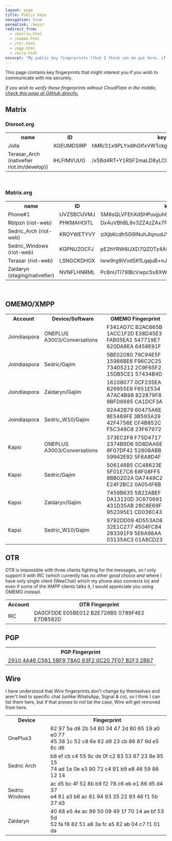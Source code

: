 ```yaml
---
layout: page
title: Public keys
navigation: true
permalink: /keys/
redirect_from:
  - /matrix.html
  - /omemo.html
  - /otr.html
  - /pgp.html
  - /wire.html
excerpt: "My public key fingerprints (that I think can be put here, if I am missing something, tell me) for secure communication with me."
---
```


This page contains key fingerprints that might interest you if you wish
to communicate with me securely.

*If you wish to verify these fingerprints without CloudFlare in the middle,
 [check this page at GitHub directly.](https://github.com/Mikaela/mikaela.github.io/blob/master/pages/keys.markdown)*

## Matrix


### Disroot.org

<table>
    <tr>
        <th>name</th>
        <th>ID</th>
        <th>key</th>
    </tr>
    <tr>
        <td>Jolla</td>
        <td>XGEUMDSIRP</td>
        <td>hMR/31x9PLYxdlhGIfxVWTckgjbWBoo03UfZSqsUq6U</td>
    </tr>
    <tr>
        <td>Terasar_Arch (nativefier riot.im/develop))</td>
        <td>IHLFIMVUUG</td>
        <td>/x5Bd4RT+Y1RSF2maLD8yLCGyArdJ4e8M8SSLQdWc7w</td>
    </tr>
    <tr>
</table>
<br/>

### Matrix.org

<table>
    <tr>
        <th>name</th>
        <th>ID</th>
        <th>key</th>
    </tr>
    <tr>
        <td>Phone#1</td>
        <td>UVZSBCUVMJ</td>
        <td>5M8sQLVFEhXdSHPuvjjuh68BSOATEGU+sjTuyYwIKHI</td>
    </tr>
    <tr>
        <td>Rbtpzn (riot-web)</td>
        <td>PHKMAHOITL</td>
        <td>Dx4uVBhBL9v3ZZ4zZAx7Fb8epmf/tCmQ0xLASkUMSro</td>
    </tr>
    <tr>
        <td>Sedric_Arch (riot-web)</td>
        <td>KROYWETYVY</td>
        <td>ziXjbKcdh5G9lNuhJIqnudJWVTtQkr86Qs/ro4JttdU</td>
    </tr>
    <tr>
        <td>Sedric_Windows (riot-web)</td>
        <td>KGPNUZOCFJ</td>
        <td>pE2hYRW6lJXD7QZDTz4AfQrHl3Xdf5vC7jf6Wlyrbt8</td>
    </tr>
    <tr>
        <td>Terasar (riot-web)</td>
        <td>LSNGCKDHOX</td>
        <td>Iww9rg9iVvdSKfLqajuB+nJAN1nWHh6BEebDrx5og+Q</td>
    </tr>
    <tr>
        <td>Zaldaryn (staging/nativefier)</td>
        <td>NVNFLHNRML</td>
        <td>Pc8nUTl79IBcVwpc5x8XWw6C2N0kfuEAmTHTfXFkAt4</td>
    </tr>
</table>
<br/>

## OMEMO/XMPP

<table>
    <tr>
        <th>Account</th>
        <th>Device/Software</th>
        <th>OMEMO Fingerprint</th>
    </tr>
    <tr>
        <td>Joindiaspora</td>
        <td>ONEPLUS A3003/Conversations</td>
        <td>F341AD7C B2AC665B 1ACC1F2D E38D45E3 FAB05EA1 547719E7 620DA8EA 6458E91F</td>
    </tr>
    <tr>
        <td>Joindiaspora</td>
        <td>Sedric/Gajim</td>
        <td>5BE02080 79C94E5F 15986BE6 F96C2C25 734D5212 2C9F65F2 15DB5CE1 57434B4D</td>
    </tr>
    <tr>
        <td>Joindiaspora</td>
        <td>Zaldaryn/Gajim</td>
        <td>16108077 0CF235EA 626955E8 F651E534 A7AC4B98 822879F8 9BFD6685 CA1DCF3A</td>
    </tr>
    <tr>
        <td>Joindiaspora</td>
        <td>Sedric_W10/Gajim</td>
        <td>92A42B79 60475A6E 8E5489FE 3B593A39 42F4756E CF4B852C F5C348C8 23F67972</td>
    </tr>
    <tr>
        <td>Kapsi</td>
        <td>ONEPLUS A3003/Conversations</td>
    <td>373EC2F8 F75D4717 2374B9D6 5D8DAA6E 8F07DF41 52808ABB 59942E92 5F6A8D4F</td>
    </tr>
    <tr>
        <td>Kapsi</td>
        <td>Sedric/Gajim</td>
        <td>506148B5 CC48623E 5F01E7C6 68F08FF5 8BB02D2A DA7449C2 E24F2BC2 0A054F6B</td>
    </tr>
    <tr>
        <td>Kapsi</td>
        <td>Zaldaryn/Gajim</td>
        <td>7459B635 5822ABEF DA13120D 3C670691 431D35AB 28C8E69F 952395E1 CD036C43</td>
    </tr>
    <tr>
        <td>Kapsi</td>
        <td>Sedric_W10/Gajim</td>
        <td>9792DD09 4D553A08 32E1C277 4504FC84 283391F9 5E6A98AA 03135AC3 01A8CD23</td>
    </tr>
</table>


## OTR

OTR is impossible with three clients fighting for the messages, so I only
support it with IRC (which currently has no other *good* choice *and* where
I have only single client (WeeChat) which my phone also connects to) and
even if some of the XMPP clients talks it, I would appreciate you using
OMEMO instead.

<table>
    <tr>
        <th>Account</th>
        <th>OTR Fingerprint</th>
    </tr>
    <tr>
        <td>IRC</td>
        <td>DA0CFDDE E05BE012 B2E726B5 0789F4E2 E7DB582D</td>
    </tr>
</table>


## PGP

<table>
    <tr>
        <th>PGP Fingerprint</th>
    </tr>
    <tr>
        <td><a href="/PGP/0xB2F32B67.txt">2910 4A46 C561 5BF9 78A0  83F2 0C20 7F07 B2F3 2B67</a></td>
    </tr>
</table>


## Wire

I have understood that Wire fingerprints don't change by
themselves and aren't tied to specific chat (unlike WhatsApp,
Signal & co), so I think I can list them here, but if that
proves to not be the case, Wire will get removed from here.

<table>
    <tr>
        <th>Device</th>
        <th>Fingerprint</th>
    </tr>
    <tr>
        <td>OnePlus3</td>
        <td>⁠⁠⁠62 97 5a d8 2b 54 80 34 47 2d 80 65 19 a0 e0 77<br/>
            45 38 1c 52 c8 6e 62 d9 23 cb 86 87 9d e5 6c d6</td>
    </tr>
    <tr>
        <td>Sedric Arch</td>
        <td>⁠⁠b8 ef cb c4 55 9c de 0f c2 83 53 87 23 8e 95 15<br/>
            74 ad 1e 0e e3 90 72 c4 91 b9 e8 46 59 86 12 14</td>
    </tr>
    <tr>
        <td>Sedric Windows</td>
        <td>⁠ac d5 bc 4f 52 8b b9 f2 78 c6 eb e1 86 d5 d4 37<br/>
            e4 61 a3 b6 ac 81 94 93 35 22 93 46 f1 5b 27 d3</td>
    </tr>
    <tr>
        <td>Zaldaryn</td>
        <td>⁠⁠40 68 e5 4e ac 99 50 09 49 1f 70 14 ae bf 53 5d<br/>
            52 fa f8 82 51 a8 3a fc a5 82 ab 04 c7 f1 01 da</td>
    </tr>
</table>
